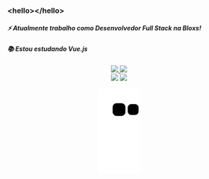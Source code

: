 ### \<hello>\</hello>

##### ⚡ Atualmente trabalho como Desenvolvedor Full Stack na Bloxs!
##### 📚 Estou estudando Vue.js

<div align="center">
  <a href="https://github.com/vinimlo">
  <img height="180em" src="https://github-readme-stats.vercel.app/api?username=vinimlo&show_icons=true&theme=dark&include_all_commits=true&count_private=true"/>
  <img height="180em" src="https://github-readme-stats.vercel.app/api/top-langs/?username=vinimlo&layout=compact&langs_count=7&theme=dark"/>
</div>

<div align="center"> 
  <a href = "vinimelo@riseup.net"><img src="https://img.shields.io/badge/-Gmail-%23333?style=for-the-badge&logo=gmail&logoColor=white" target="_blank"></a>
  <a href="https://www.linkedin.com/in/vinimlo/" target="_blank"><img src="https://img.shields.io/badge/-LinkedIn-%230077B5?style=for-the-badge&logo=linkedin&logoColor=white" target="_blank"></a> 
 
  ![Snake animation](https://github.com/vinimlo/vinimlo/blob/output/github-contribution-grid-snake.svg)
 
</div>
